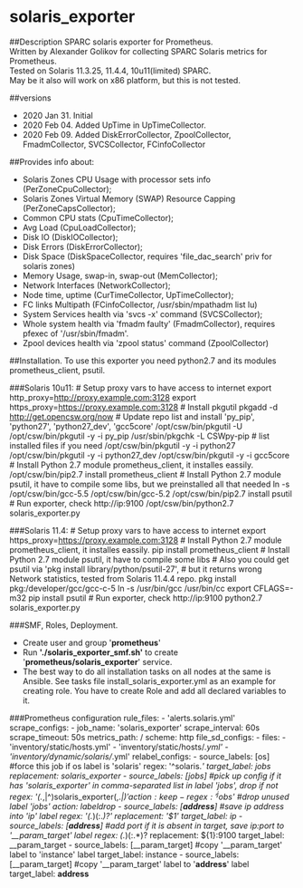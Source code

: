 # solaris_exporter

##Description
SPARC solaris exporter for Prometheus.   
Written by Alexander Golikov for collecting SPARC Solaris metrics for Prometheus.  
Tested on Solaris 11.3.25, 11.4.4, 10u11(limited) SPARC.  
May be it also will work on x86 platform, but this is not tested.

##versions
 - 2020 Jan 31. Initial  
 - 2020 Feb 04. Added UpTime in UpTimeCollector.  
 - 2020 Feb 09. Added DiskErrorCollector, ZpoolCollector, FmadmCollector, SVCSCollector, FCinfoCollector    

##Provides info about:
  - Solaris Zones CPU Usage with processor sets info (PerZoneCpuCollector);
  - Solaris Zones Virtual Memory (SWAP) Resource Capping (PerZoneCapsCollector);
  - Common CPU stats (CpuTimeCollector);
  - Avg Load (CpuLoadCollector);
  - Disk IO (DiskIOCollector);
  - Disk Errors (DiskErrorCollector);
  - Disk Space (DiskSpaceCollector, requires 'file_dac_search' priv for solaris zones)
  - Memory Usage, swap-in, swap-out (MemCollector);
  - Network Interfaces (NetworkCollector);
  - Node time, uptime (CurTimeCollector, UpTimeCollector);
  - FC links Multipath (FCinfoCollector, /usr/sbin/mpathadm list lu)
  - System Services health via 'svcs -x' command (SVCSCollector);
  - Whole system health via 'fmadm faulty' (FmadmCollector), requires pfexec of '/usr/sbin/fmadm'.
  - Zpool devices health via 'zpool status' command (ZpoolCollector)

##Installation. 
To use this exporter you need python2.7 and its modules prometheus_client, psutil.

###Solaris 10u11:
        # Setup proxy vars to have access to internet
            export http_proxy=http://proxy.example.com:3128
            export https_proxy=https://proxy.example.com:3128
        # Install pkgutil
            pkgadd -d http://get.opencsw.org/now
        # Update repo list and install 'py_pip', 'python27', 'python27_dev', 'gcc5core'
            /opt/csw/bin/pkgutil -U
            /opt/csw/bin/pkgutil -y -i py_pip
            /usr/sbin/pkgchk -L CSWpy-pip               # list installed files if you need
            /opt/csw/bin/pkgutil -y -i python27
            /opt/csw/bin/pkgutil -y -i python27_dev
            /opt/csw/bin/pkgutil -y -i gcc5core
        # Install Python 2.7 module prometheus_client, it installes eassily.
            /opt/csw/bin/pip2.7 install prometheus_client
        # Install Python 2.7 module psutil, it have to compile some libs, but we preinstalled all that needed
            ln -s /opt/csw/bin/gcc-5.5 /opt/csw/bin/gcc-5.2
            /opt/csw/bin/pip2.7 install psutil
        # Run exporter, check http://ip:9100
            /opt/csw/bin/python2.7 solaris_exporter.py

###Solaris 11.4:
        # Setup proxy vars to have access to internet
            export https_proxy=https://proxy.example.com:3128
        # Install Python 2.7 module prometheus_client, it installes eassily.
            pip install prometheus_client
        # Install Python 2.7 module psutil, it have to compile some libs
        # Also you could get psutil via 'pkg install library/python/psutil-27',
        # but it returns wrong Network statistics, tested from Solaris 11.4.4 repo.
            pkg install pkg:/developer/gcc/gcc-c-5
            ln -s /usr/bin/gcc /usr/bin/cc
            export CFLAGS=-m32
            pip install psutil
        # Run exporter, check http://ip:9100
            python2.7 solaris_exporter.py

###SMF, Roles, Deployment. 
 - Create user and group '**prometheus**'
 - Run **'./solaris_exporter_smf.sh'** to create '**prometheus/solaris_exporter**' service.
 - The best way to do all installation tasks on all nodes at the same is Ansible. See tasks file install_solaris_exporter.yml as an example for creating role. You have to create Role and add all declared variables to it.
 
 
###Prometheus configuration
    rule_files:
       - 'alerts.solaris.yml'
    scrape_configs:
      - job_name: 'solaris_exporter'
        scrape_interval: 60s
        scrape_timeout:  50s
        metrics_path: /
        scheme: http
        file_sd_configs:
          - files:
            - 'inventory/static/hosts.yml'
            - 'inventory/static/hosts/*.yml'
            - 'inventory/dynamic/solaris/*.yml'
        relabel_configs:
          - source_labels: [os]                      #force this job if os label is 'solaris'
            regex: '^solaris.*'
            target_label: jobs
            replacement: solaris_exporter
          - source_labels: [jobs]                    #pick up config if it has 'solaris_exporter' in comma-separated list in label 'jobs', drop if not
            regex: '(.*,|^)solaris_exporter(,.*|$)'
            action: keep
          - regex: '^jobs$'                          #drop unused label 'jobs'
            action: labeldrop
          - source_labels: [__address__]             #save ip address into 'ip' label
            regex: '(.*)(:.*)?'
            replacement: '$1'
            target_label: ip
          - source_labels: [__address__]             #add port if it is absent in target, save ip:port to '__param_target' label
            regex: (.*)(:.*)?
            replacement: ${1}:9100
            target_label: __param_target
          - source_labels: [__param_target]          #copy '__param_target' label to 'instance' label
            target_label: instance
          - source_labels: [__param_target]          #copy '__param_target' label to '__address__' label
            target_label: __address__